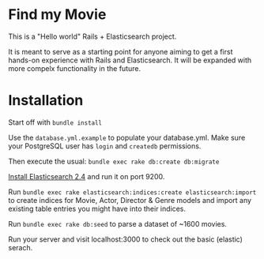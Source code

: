 # Find my Movie

This is a "Hello world" Rails + Elasticsearch project.

It is meant to serve as a starting point for anyone aiming to get a first hands-on experience with Rails and Elasticsearch. It will be expanded with more compelx functionality in the future.

# Installation

Start off with
`bundle install`

Use the `database.yml.example` to populate your database.yml. Make sure your PostgreSQL user has `login` and `createdb` permissions.

Then execute the usual:
`bundle exec rake db:create db:migrate`

[Install Elasticsearch 2.4](https://www.elastic.co/guide/en/elasticsearch/reference/current/_installation.html) and run it on port 9200.

Run `bundle exec rake elasticsearch:indices:create elasticsearch:import` to create indices for Movie, Actor, Director & Genre models and import any existing table entries you might have into their indices.

Run `bundle exec rake db:seed` to parse a dataset of ~1600 movies.

Run your server and visit localhost:3000 to check out the basic (elastic) serach.
